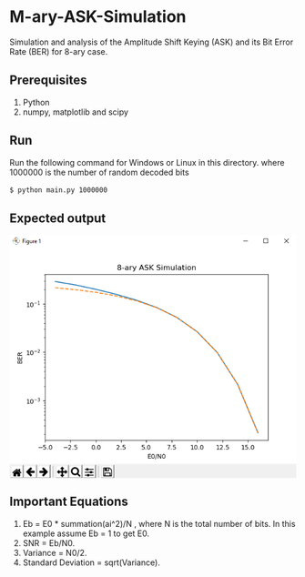 # M-ary-ASK-Simulation
Simulation and analysis of the Amplitude Shift Keying (ASK) and its Bit Error Rate (BER) for 8-ary case.

## Prerequisites
1. Python
2. numpy, matplotlib and scipy

## Run
Run the following command for Windows or Linux in this directory. where 1000000 is the number of random decoded bits
```sh
$ python main.py 1000000
```

## Expected output
<img align="center" src="output.png">

## Important Equations
1. Eb = E0 * summation(ai^2)/N , where N is the total number of bits. In this example assume Eb = 1 to get E0.
2. SNR = Eb/N0.
3. Variance = N0/2.
4. Standard Deviation = sqrt(Variance).
